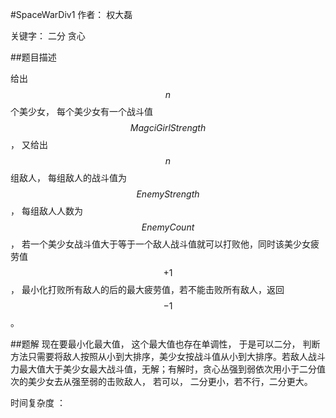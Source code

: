 #SpaceWarDiv1 
作者： 权大磊

关键字： 二分 贪心

##题目描述

给出$$n$$个美少女， 每个美少女有一个战斗值 $$MagciGirlStrength$$， 又给出 $$n$$ 组敌人， 每组敌人的战斗值为 $$EnemyStrength$$， 每组敌人人数为 $$EnemyCount$$， 若一个美少女战斗值大于等于一个敌人战斗值就可以打败他，同时该美少女疲劳值 $$+ 1$$， 最小化打败所有敌人的后的最大疲劳值，若不能击败所有敌人，返回 $$-1$$。

##题解
现在要最小化最大值， 这个最大值也存在单调性， 于是可以二分， 判断方法只需要将敌人按照从小到大排序，美少女按战斗值从小到大排序。若敌人战斗力最大值大于美少女最大战斗值，无解；有解时，贪心丛强到弱依次用小于二分值次的美少女去从强至弱的击败敌人， 若可以， 二分更小，若不行，二分更大。

时间复杂度 ： 